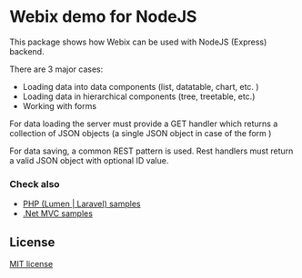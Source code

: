 # Webix demo for NodeJS

This package shows how Webix can be used with NodeJS (Express) backend.

There are 3 major cases:

- Loading data into data components (list, datatable, chart, etc. )
- Loading data in hierarchical components (tree, treetable, etc.)
- Working with forms

For data loading the server must provide a GET handler which returns a collection of JSON objects (a single JSON object in case of the form )

For data saving, a common REST pattern is used. Rest handlers must return a valid JSON object with optional ID value.

### Check also


- [PHP (Lumen | Laravel) samples](//github.com/webix-hub/webix-php-lumen-demo)
- [.Net MVC samples](//github.com/webix-hub/webix-netmvc-demo)


## License

[MIT license](http://opensource.org/licenses/MIT)
